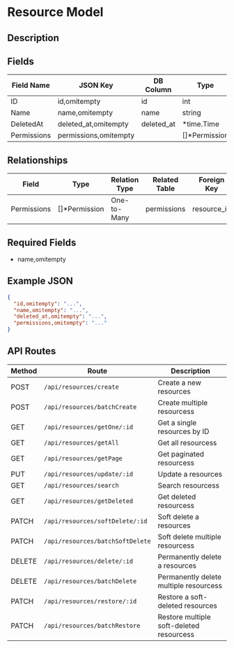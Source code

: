 # Resource Model

## Description


## Fields
| Field Name | JSON Key | DB Column | Type | Required | Validation | Description |
|------------|----------|-----------|------|----------|------------|-------------|
| ID | id,omitempty | id | int | false | omitempty,gt=0 |  |
| Name | name,omitempty | name | string | true | required,unique=resources,regex=epnpr |  |
| DeletedAt | deleted_at,omitempty | deleted_at | *time.Time | false | omitempty,pasttime |  |
| Permissions | permissions,omitempty |  | []*Permission | false |  |  |


## Relationships
| Field | Type | Relation Type | Related Table | Foreign Key |
|-------|------|---------------|---------------|-------------|
| Permissions | []*Permission | One-to-Many | permissions | resource_id |


## Required Fields
- name,omitempty

## Example JSON
```json
{
  "id,omitempty": "...",
  "name,omitempty": "...",
  "deleted_at,omitempty": "...",
  "permissions,omitempty": "..."
}
```

## API Routes
| Method | Route | Description |
|--------|-------|-------------|
| POST | `/api/resources/create` | Create a new resources |
| POST | `/api/resources/batchCreate` | Create multiple resourcess |
| GET | `/api/resources/getOne/:id` | Get a single resources by ID |
| GET | `/api/resources/getAll` | Get all resourcess |
| GET | `/api/resources/getPage` | Get paginated resourcess |
| PUT | `/api/resources/update/:id` | Update a resources |
| GET | `/api/resources/search` | Search resourcess |
| GET | `/api/resources/getDeleted` | Get deleted resourcess |
| PATCH | `/api/resources/softDelete/:id` | Soft delete a resources |
| PATCH | `/api/resources/batchSoftDelete` | Soft delete multiple resourcess |
| DELETE | `/api/resources/delete/:id` | Permanently delete a resources |
| DELETE | `/api/resources/batchDelete` | Permanently delete multiple resourcess |
| PATCH | `/api/resources/restore/:id` | Restore a soft-deleted resources |
| PATCH | `/api/resources/batchRestore` | Restore multiple soft-deleted resourcess |

